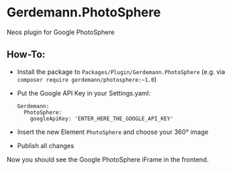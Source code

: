 Gerdemann.PhotoSphere
===========================

Neos plugin for Google PhotoSphere

How-To:
-------

* Install the package to ``Packages/Plugin/Gerdemann.PhotoSphere`` (e.g. via ``composer require gerdemann/photosphere:~1.0``)
* Put the Google API Key in your Settings.yaml:
  
  ```
  Gerdemann:
    PhotoSphere:
      googleApiKey: 'ENTER_HERE_THE_GOOGLE_API_KEY'
  ```
* Insert the new Element ``PhotoSphere`` and choose your 360° image
* Publish all changes

Now you should see the Google PhotoSphere iFrame in the frontend.
